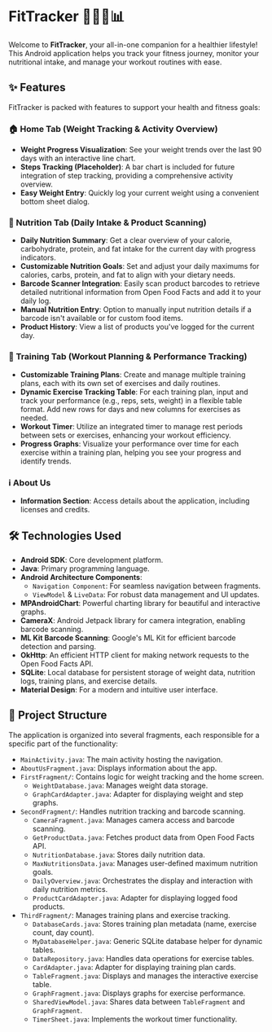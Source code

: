 # FitTracker 🏋️‍♀️🍎📊

Welcome to **FitTracker**, your all-in-one companion for a healthier lifestyle! This Android application helps you track your fitness journey, monitor your nutritional intake, and manage your workout routines with ease.

## ✨ Features

FitTracker is packed with features to support your health and fitness goals:

### 🏠 Home Tab (Weight Tracking & Activity Overview)
* **Weight Progress Visualization**: See your weight trends over the last 90 days with an interactive line chart.
* **Steps Tracking (Placeholder)**: A bar chart is included for future integration of step tracking, providing a comprehensive activity overview.
* **Easy Weight Entry**: Quickly log your current weight using a convenient bottom sheet dialog.

### 🥗 Nutrition Tab (Daily Intake & Product Scanning)
* **Daily Nutrition Summary**: Get a clear overview of your calorie, carbohydrate, protein, and fat intake for the current day with progress indicators.
* **Customizable Nutrition Goals**: Set and adjust your daily maximums for calories, carbs, protein, and fat to align with your dietary needs.
* **Barcode Scanner Integration**: Easily scan product barcodes to retrieve detailed nutritional information from Open Food Facts and add it to your daily log.
* **Manual Nutrition Entry**: Option to manually input nutrition details if a barcode isn't available or for custom food items.
* **Product History**: View a list of products you've logged for the current day.

### 💪 Training Tab (Workout Planning & Performance Tracking)
* **Customizable Training Plans**: Create and manage multiple training plans, each with its own set of exercises and daily routines.
* **Dynamic Exercise Tracking Table**: For each training plan, input and track your performance (e.g., reps, sets, weight) in a flexible table format. Add new rows for days and new columns for exercises as needed.
* **Workout Timer**: Utilize an integrated timer to manage rest periods between sets or exercises, enhancing your workout efficiency.
* **Progress Graphs**: Visualize your performance over time for each exercise within a training plan, helping you see your progress and identify trends.

### ℹ️ About Us
* **Information Section**: Access details about the application, including licenses and credits.

## 🛠️ Technologies Used

* **Android SDK**: Core development platform.
* **Java**: Primary programming language.
* **Android Architecture Components**:
    * `Navigation Component`: For seamless navigation between fragments.
    * `ViewModel` & `LiveData`: For robust data management and UI updates.
* **MPAndroidChart**: Powerful charting library for beautiful and interactive graphs.
* **CameraX**: Android Jetpack library for camera integration, enabling barcode scanning.
* **ML Kit Barcode Scanning**: Google's ML Kit for efficient barcode detection and parsing.
* **OkHttp**: An efficient HTTP client for making network requests to the Open Food Facts API.
* **SQLite**: Local database for persistent storage of weight data, nutrition logs, training plans, and exercise details.
* **Material Design**: For a modern and intuitive user interface.


## 📁 Project Structure

The application is organized into several fragments, each responsible for a specific part of the functionality:

* `MainActivity.java`: The main activity hosting the navigation.
* `AboutUsFragment.java`: Displays information about the app.
* `FirstFragment/`: Contains logic for weight tracking and the home screen.
    * `WeightDatabase.java`: Manages weight data storage.
    * `GraphCardAdapter.java`: Adapter for displaying weight and step graphs.
* `SecondFragment/`: Handles nutrition tracking and barcode scanning.
    * `CameraFragment.java`: Manages camera access and barcode scanning.
    * `GetProductData.java`: Fetches product data from Open Food Facts API.
    * `NutritionDatabase.java`: Stores daily nutrition data.
    * `MaxNutritionsData.java`: Manages user-defined maximum nutrition goals.
    * `DailyOverview.java`: Orchestrates the display and interaction with daily nutrition metrics.
    * `ProductCardAdapter.java`: Adapter for displaying logged food products.
* `ThirdFragment/`: Manages training plans and exercise tracking.
    * `DatabaseCards.java`: Stores training plan metadata (name, exercise count, day count).
    * `MyDatabaseHelper.java`: Generic SQLite database helper for dynamic tables.
    * `DataRepository.java`: Handles data operations for exercise tables.
    * `CardAdapter.java`: Adapter for displaying training plan cards.
    * `TableFragment.java`: Displays and manages the interactive exercise table.
    * `GraphFragment.java`: Displays graphs for exercise performance.
    * `SharedViewModel.java`: Shares data between `TableFragment` and `GraphFragment`.
    * `TimerSheet.java`: Implements the workout timer functionality.
